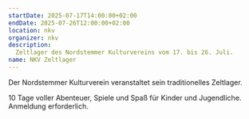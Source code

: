 ```yaml
---
startDate: 2025-07-17T14:00:00+02:00
endDate: 2025-07-26T12:00:00+02:00
location: nkv
organizer: nkv
description:
  Zeltlager des Nordstemmer Kulturvereins vom 17. bis 26. Juli.
name: NKV Zeltlager
---
```


Der Nordstemmer Kulturverein veranstaltet sein traditionelles Zeltlager.

10 Tage voller Abenteuer, Spiele und Spaß für Kinder und Jugendliche. Anmeldung erforderlich.